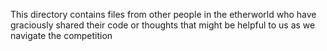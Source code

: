 This directory contains files from other people in the etherworld who have graciously shared their code or thoughts that might be helpful to us as we navigate the competition
